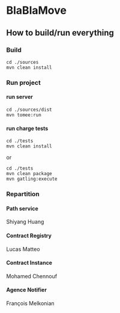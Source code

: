 # BlaBlaMove

## How to build/run everything

### Build

``` 
cd ./sources
mvn clean install
```

### Run project

#### run server
``` 
cd ./sources/dist
mvn tomee:run
```
#### run charge tests
```
cd ./tests
mvn clean install
```

or 
```
cd ./tests
mvn clean package
mvn gatling:execute
```

### Repartition 

#### Path service

Shiyang Huang 

#### Contract Registry 

Lucas Matteo

#### Contract Instance

Mohamed Chennouf

#### Agence Notifier

François Melkonian 
